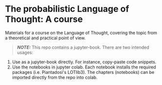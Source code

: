 # The probabilistic Language of Thought: A course

Materials for a course on the Language of Thought, covering the topic from a theoretical and practical point of view.

> **_NOTE:_**  This repo contains a jupyter-book. There are two intended usages:

1. Use as a jupyter-book directly. For instance, copy-paste code snippets.
2. Use the notebooks in jupyter colab. Each notebook installs the required packages (i.e. Piantadosi's LOTlib3). The chapters (notebooks) can be imported directly from the repo into colab.
